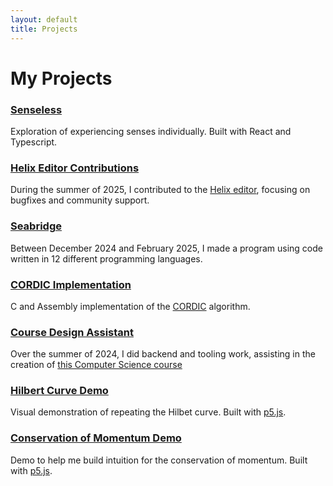 ```yaml
---
layout: default
title: Projects
---
```

# My Projects

### [Senseless](/senseless.html)
Exploration of experiencing senses individually. Built with React and Typescript.

### [Helix Editor Contributions](https://github.com/helix-editor/helix/commits/master/?author=CalebLarsen)
During the summer of 2025, I contributed to the [Helix editor](https://github.com/helix-editor/helix), focusing on bugfixes and community support.

### [Seabridge](https://github.com/CalebLarsen/seabridge)
Between December 2024 and February 2025, I made a program using code written in 12 different programming languages.

### [CORDIC Implementation](https://github.com/CalebLarsen/CORDIC)
C and Assembly implementation of the [CORDIC](https://en.wikipedia.org/wiki/CORDIC) algorithm.

### [Course Design Assistant](https://www.cs.utahtech.edu/cs/3005/assignments.wav_wizard/assignments.php)
Over the summer of 2024, I did backend and tooling work, assisting in the creation of [this Computer Science course](https://www.cs.utahtech.edu/cs/3005/assignments.wav_wizard/assignments.php)

### [Hilbert Curve Demo](/hilbert)
Visual demonstration of repeating the Hilbet curve. Built with [p5.js](https://p5js.org/).

### [Conservation of Momentum Demo](/bouncing)
Demo to help me build intuition for the conservation of momentum. Built with [p5.js](https://p5js.org/).
